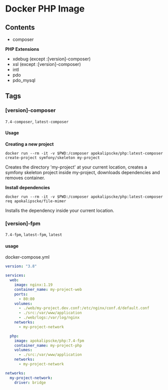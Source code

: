# Docker PHP Image

## Contents
- composer

**PHP Extensions**
- xdebug (except :[version]-composer)
- xsl (except :[version]-composer)
- intl
- pdo
- pdo_mysql

## Tags
### [version]-composer
`7.4-composer`, `latest-composer`

#### Usage
**Creating a new project**
```shell
docker run --rm -it -v $PWD:/composer apokalipscke/php:latest-composer create-project symfony/skeleton my-project
```
Creates the directory 'my-project' at your current location,
creates a symfony skeleton project inside my-project, downloads dependencies and removes container.

**Install dependencies**
```shell
docker run --rm -it -v $PWD:/composer apokalipscke/php:latest-composer req apokalipscke/file-mimer
```
Installs the dependency inside your current location.

### [version]-fpm
`7.4-fpm`, `latest-fpm`, `latest`

#### usage
docker-compose.yml
```yaml
version: "3.8"

services:
  web:
    image: nginx:1.19
    container_name: my-project-web
    ports:
      - 80:80
    volumes:
      - ./web/my-project.dev.conf:/etc/nginx/conf.d/default.conf
      - ./src:/var/www/application
      - ./web/logs:/var/log/nginx
    networks:
      - my-project-network

  php:
    image: apokalipscke/php:7.4-fpm
    container_name: my-project-php
    volumes:
      - ./src:/var/www/application
    networks:
      - my-project-network

networks:
  my-project-network:
    driver: bridge
```